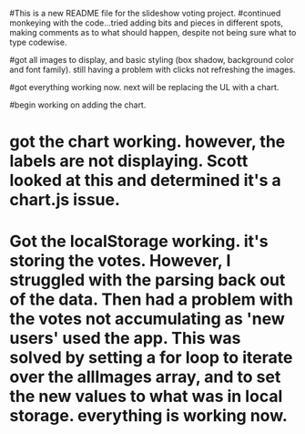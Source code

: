 #This is a new README file for the slideshow voting project.
#continued monkeying with the code...tried adding bits and pieces in different spots, making comments as to what should happen, despite not being sure what to type codewise.

#got all images to display, and basic styling (box shadow, background color and font family).  still having a problem with clicks not refreshing the images.  

#got everything working now.  next will be replacing the UL with a chart.  

#begin working on adding the chart.

# got the chart working.  however, the labels are not displaying.  Scott looked at this and determined it's a chart.js issue.  

# Got the localStorage working.  it's storing the votes.  However, I struggled with the parsing back out of the data.  Then had a problem with the votes not accumulating as 'new users' used the app.  This was solved by setting a for loop to iterate over the allImages array, and to set the new values to what was in local storage.  everything is working now.  
